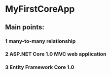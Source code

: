 # MyFirstCoreApp

## Main points:
### 1 many-to-many relationship
### 2 ASP.NET Core 1.0 MVC web application
### 3 Entity Framework Core 1.0
 
